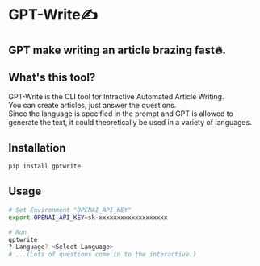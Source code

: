 # GPT-Write✍️

GPT make writing an article brazing fast🔥.  
---

## What's this tool?

GPT-Write is the CLI tool for Intractive Automated Article Writing.  
You can create articles, just answer the questions.   
Since the language is specified in the prompt and GPT is allowed to generate the text, it could theoretically be used in a variety of languages.  

## Installation
```sh
pip install gptwrite
```

## Usage

```sh
# Set Environment "OPENAI_API_KEY"
export OPENAI_API_KEY=sk-xxxxxxxxxxxxxxxxxxx

# Run
gptwrite
? Language? <Select Language>
# ...(Lots of questions come in to the interactive.)
```